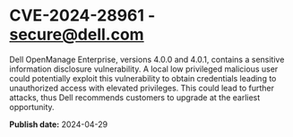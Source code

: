 # CVE-2024-28961 - secure@dell.com

Dell OpenManage Enterprise, versions 4.0.0 and 4.0.1, contains a sensitive information disclosure vulnerability. A local low privileged malicious user could potentially exploit this vulnerability to obtain credentials leading to unauthorized access with elevated privileges. This could lead to further attacks, thus Dell recommends customers to upgrade at the earliest opportunity.

**Publish date:** 2024-04-29
